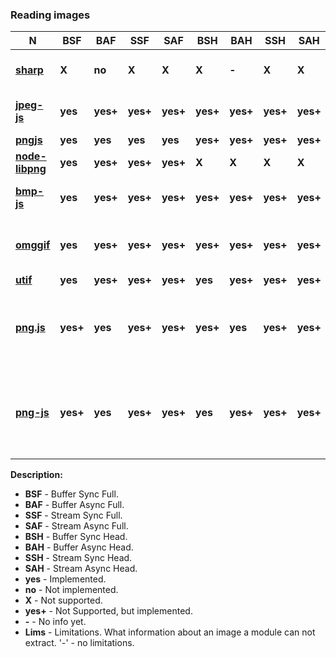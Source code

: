 ### Reading images

| **N** | **BSF** | **BAF** | **SSF** | **SAF** | **BSH** | **BAH** | **SSH** | **SAH** | **Lims** |
| --- | --- | --- | --- | --- | --- | --- | --- | --- | --- |
| [**sharp**](https://github.com/lovell/sharp) | **X** | **no** | **X** | **X** | **X** | **-** | **X** | **X** | unable to get bit depth |
| [**jpeg-js**](https://github.com/eugeneware/jpeg-js) | **yes** | **yes+** | **yes+** | **yes+** | **yes+** | **yes+** | **yes+** | **yes+** | unable to get color data |
| [**pngjs**](https://github.com/lukeapage/pngjs) | **yes** | **yes** | **yes** | **yes** | **yes+** | **yes+** | **yes+** | **yes+** | - |
| [**node-libpng**](https://github.com/Prior99/node-libpng) | **yes** | **yes+** | **yes+** | **yes+** | **X** | **X** | **X** | **X** | - |
| [**bmp-js**](https://github.com/shaozilee/bmp-js) | **yes** | **yes+** | **yes+** | **yes+** | **yes+** | **yes+** | **yes+** | **yes+** | unable to get color data |
| [**omggif**](https://github.com/deanm/omggif) | **yes** | **yes+** | **yes+** | **yes+** | **yes+** | **yes+** | **yes+** | **yes+** | unable to get buffer, bit depth, color data |
| [**utif**](https://github.com/photopea/UTIF.js) | **yes** | **yes+** | **yes+** | **yes+** | **yes** | **yes+** | **yes+** | **yes+** | - |
| [**png.js**](https://github.com/arian/pngjs) | **yes+** | **yes** | **yes+** | **yes+** | **yes+** | **yes** | **yes+** | **yes+** | unable to read 1 bit img, img with some kinds of interlacing  |
| [**png-js**](https://github.com/foliojs/png.js) | **yes+** | **yes** | **yes+** | **yes+** | **yes** | **yes+** | **yes+** | **yes+** | unable to read images with some kinds of filter algorithms |

**Description:**
* **BSF** - Buffer Sync Full.
* **BAF** - Buffer Async Full.
* **SSF** - Stream Sync Full.
* **SAF** - Stream Async Full.
* **BSH** - Buffer Sync Head.
* **BAH** - Buffer Async Head.
* **SSH** - Stream Sync Head.
* **SAH** - Stream Async Head.
* **yes** - Implemented.
* **no** - Not implemented.
* **X** - Not supported.
* **yes+** - Not Supported, but implemented.
* **-** - No info yet.
* **Lims** - Limitations. What information about an image a module can not extract. '-' - no limitations.